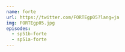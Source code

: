 ```yaml
---
name: forte
url: https://twitter.com/FORTEgp05?lang=ja
img: FORTEgp05.jpg
episodes:
  - sp51b-forte
  - sp51a-forte
---
```

